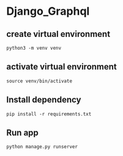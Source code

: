 # Django_Graphql
## create virtual environment
```
python3 -m venv venv
```
## activate virtual environment
```
source venv/bin/activate
```
## Install dependency
```
pip install -r requirements.txt
```
## Run app
```
python manage.py runserver
```
